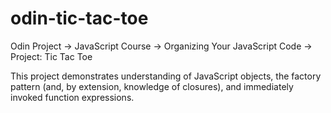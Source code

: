 # odin-tic-tac-toe
Odin Project -> JavaScript Course -> Organizing Your JavaScript Code -> Project:  Tic Tac Toe

This project demonstrates understanding of JavaScript objects, the factory pattern (and, by extension, knowledge of closures), and immediately invoked function expressions.